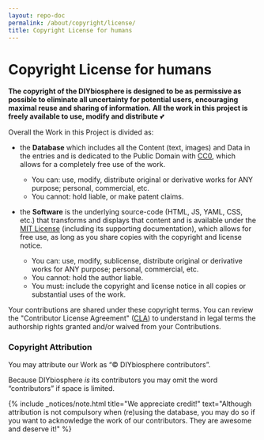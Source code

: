 ```yaml
---
layout: repo-doc
permalink: /about/copyright/license/
title: Copyright License for humans
---
```


# Copyright License for humans
**The copyright of the DIYbiosphere is designed to be as permissive as possible to eliminate all uncertainty for potential users, encouraging maximal reuse and sharing of information.**
**All the work in this project is freely available to use, modify and distribute**   :two_hearts:

Overall the Work in this Project is divided as:

- the **Database** which includes all the Content (text, images) and Data in the entries and is dedicated to the Public Domain with [CC0], which allows for a completely free use of the work.
    - You can: use, modify, distribute original or derivative works for ANY purpose; personal, commercial, etc.
    - You cannot: hold liable, or make patent claims.

- the **Software** is the underlying source-code (HTML, JS, YAML, CSS, etc.) that transforms and displays that content and is available under the [MIT License] (including its supporting documentation), which allows for free use, as long as you share copies with the copyright and license notice.
    - You can: use, modify, sublicense, distribute original or derivative works for ANY purpose; personal, commercial, etc.
    - You cannot: hold the author liable.
    - You must: include the copyright and license notice in all copies or substantial uses of the work.


Your contributions are shared under these copyright terms. You can review the "Contributor License Agreement" ([CLA]) to understand in legal terms the authorship rights granted and/or waived from your Contributions.


### Copyright Attribution
You may attribute our Work as “© DIYbiosphere contributors”.

Because DIYbiosphere _is_ its contributors you may omit the word “contributors” if space is limited.

{% include _notices/note.html title="We appreciate credit!" text="Although attribution is not compulsory when (re)using the database, you may do so if you want to acknowledge the work of our contributors. They are awesome and deserve it!" %}

[CC0]: /about/copyright/cc0/
[MIT License]: /about/copyright/mit/
[CLA]: /about/copyright/cla/
